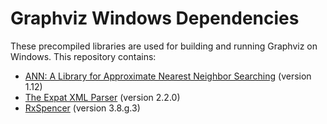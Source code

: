 # Graphviz Windows Dependencies

These precompiled libraries are used for building and running Graphviz on Windows. This repository contains:

- [ANN: A Library for Approximate Nearest Neighbor Searching](http://www.cs.umd.edu/~mount/ANN/) (version 1.12)
- [The Expat XML Parser](http://www.libexpat.org/) (version 2.2.0)
- [RxSpencer](http://gnuwin32.sourceforge.net/packages/rxspencer.htm) (version 3.8.g.3)